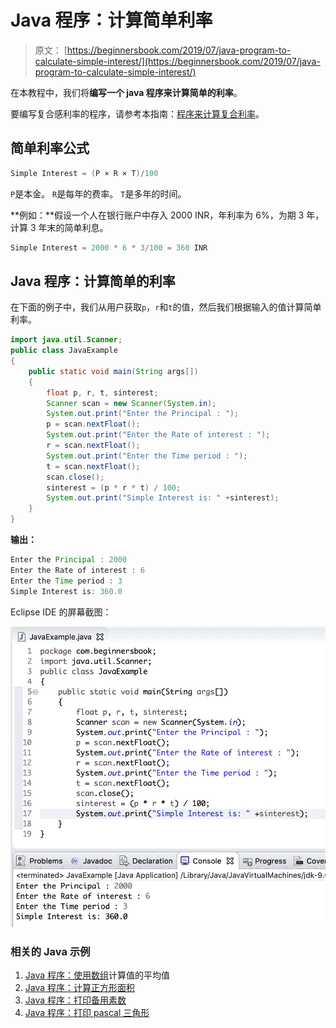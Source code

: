 # Java 程序：计算简单利率

> 原文： [https://beginnersbook.com/2019/07/java-program-to-calculate-simple-interest/](https://beginnersbook.com/2019/07/java-program-to-calculate-simple-interest/)

在本教程中，我们将**编写一个 java 程序来计算简单的利率**。

要编写复合感利率的程序，请参考本指南：[程序来计算复合利率](https://beginnersbook.com/2019/07/java-program-to-calculate-compound-interest/)。

## 简单利率公式

```java
Simple Interest = (P × R × T)/100
```

`P`是本金。
`R`是每年的费率。
`T`是多年的时间。

**例如：**假设一个人在银行账户中存入 2000 INR，年利率为 6%，为期 3 年，计算 3 年末的简单利息。

```java
Simple Interest = 2000 * 6 * 3/100 = 360 INR
```

## Java 程序：计算简单的利率

在下面的例子中，我们从用户获取`p`，`r`和`t`的值，然后我们根据输入的值计算简单利率。

```java
import java.util.Scanner;
public class JavaExample
{
    public static void main(String args[]) 
    {
        float p, r, t, sinterest;
        Scanner scan = new Scanner(System.in);
        System.out.print("Enter the Principal : ");
        p = scan.nextFloat();
        System.out.print("Enter the Rate of interest : ");
        r = scan.nextFloat();
        System.out.print("Enter the Time period : ");
        t = scan.nextFloat();
        scan.close();
        sinterest = (p * r * t) / 100;
        System.out.print("Simple Interest is: " +sinterest);
    }
}
```

**输出：**

```java
Enter the Principal : 2000
Enter the Rate of interest : 6
Enter the Time period : 3
Simple Interest is: 360.0
```

Eclipse IDE 的屏幕截图：

![Java Program to calculate simple interest](img/36b5016a735f44d1b399da0faa02cb34.jpg)

### 相关的 Java 示例

1.  [Java 程序：使用数组](https://beginnersbook.com/2017/09/java-program-to-calculate-average-using-array/)计算值的平均值
2.  [Java 程序：计算正方形面积](https://beginnersbook.com/2014/01/java-program-to-calculate-area-of-square/)
3.  [Java 程序：打印备用素数](https://beginnersbook.com/2019/04/java-program-to-print-alternate-prime-numbers/)
4.  [Java 程序：打印 pascal 三角形](https://beginnersbook.com/2019/02/java-program-to-print-pascal-triangle/)